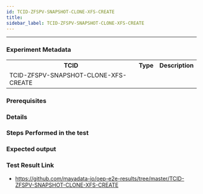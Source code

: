 ```yaml
---
id: TCID-ZFSPV-SNAPSHOT-CLONE-XFS-CREATE
title: 
sidebar_label: TCID-ZFSPV-SNAPSHOT-CLONE-XFS-CREATE
---
```

------

### Experiment Metadata

<table>
  <tr>
    <th> TCID </th>
    <th> Type </th>
    <th> Description </th>
  </tr>
  <tr>
    <td>TCID-ZFSPV-SNAPSHOT-CLONE-XFS-CREATE</td>
    <td></td>
    <td></td>
  </tr>
</table>

### Prerequisites


### Details


### Steps Performed in the test



### Expected output


### Test Result Link

- https://github.com/mayadata-io/oep-e2e-results/tree/master/TCID-ZFSPV-SNAPSHOT-CLONE-XFS-CREATE

